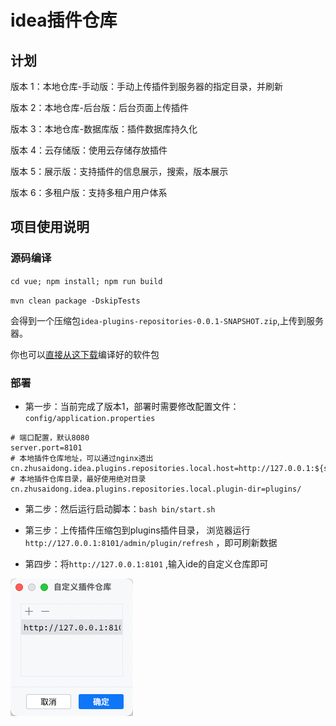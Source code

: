 # idea插件仓库

## 计划

版本 1：本地仓库-手动版：手动上传插件到服务器的指定目录，并刷新

版本 2：本地仓库-后台版：后台页面上传插件

版本 3：本地仓库-数据库版：插件数据库持久化

版本 4：云存储版：使用云存储存放插件

版本 5：展示版：支持插件的信息展示，搜索，版本展示

版本 6：多租户版：支持多租户用户体系

## 项目使用说明

### 源码编译

`cd vue; npm install; npm run build`

`mvn clean package -DskipTests`

会得到一个压缩包`idea-plugins-repositories-0.0.1-SNAPSHOT.zip`,上传到服务器。

你也可以[直接从这下载](https://github.com/zhusaidong/jetbrains-ide-custom-plugin-repository/releases/latest)编译好的软件包

### 部署

- 第一步：当前完成了版本1，部署时需要修改配置文件：`config/application.properties`

```properties
# 端口配置，默认8080
server.port=8101
# 本地插件仓库地址，可以通过nginx透出
cn.zhusaidong.idea.plugins.repositories.local.host=http://127.0.0.1:${server.port}
# 本地插件仓库目录，最好使用绝对目录
cn.zhusaidong.idea.plugins.repositories.local.plugin-dir=plugins/
```

- 第二步：然后运行启动脚本：`bash bin/start.sh`

- 第三步：上传插件压缩包到plugins插件目录， 浏览器运行`http://127.0.0.1:8101/admin/plugin/refresh` ，即可刷新数据

- 第四步：将`http://127.0.0.1:8101` ,输入ide的自定义仓库即可

![img.png](docs/img.png)
